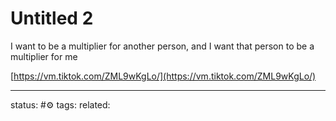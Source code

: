# Untitled 2

I want to be a multiplier for another person, and I want that person to be a multiplier for me  
  
[https://vm.tiktok.com/ZML9wKgLo/](https://vm.tiktok.com/ZML9wKgLo/)

---
status: #⚙️ 
tags: 
related: 